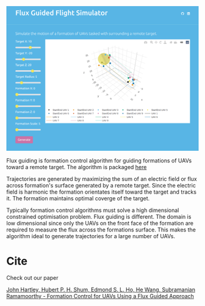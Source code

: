 ![simulation window](examples/example.png)

Flux guiding is formation control algorithm for guiding formations of UAVs toward a remote target. The algorithm is packaged [here](https://github.com/jasminium/formationplanning) 

Trajectories are generated by maximizing the sum of an electric field or flux across formation's surface generated by a remote target. Since the electric field is harmonic the formation orientates itself toward the target and tracks it. The formation maintains optimal coverge of the target.

Typically formation control algorithms must solve a high dimensional constrained optimisation problem. Flux guiding is different. The domain is low dimensional since only the UAVs on the front face of the formation are required to measure the flux across the formations surface. This makes the algorithm ideal to generate trajectories for a large number of UAVs.

# Cite

Check out our paper

[John Hartley, Hubert P. H. Shum, Edmond S. L. Ho, He Wang, Subramanian Ramamoorthy - Formation Control for UAVs Using a Flux Guided Approach](https://arxiv.org/abs/2103.09184)
